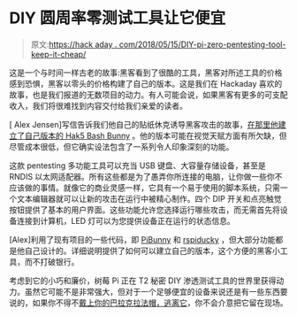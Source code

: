 # DIY 圆周率零测试工具让它便宜

> 原文:[https://hack aday . com/2018/05/15/DIY-pi-zero-pentesting-tool-keep-it-cheap/](https://hackaday.com/2018/05/15/diy-pi-zero-pentesting-tool-keeps-it-cheap/)

这是一个与时间一样古老的故事:黑客看到了很酷的工具，黑客对所述工具的价格感到恐惧，黑客以零头的价格构建了自己的版本。这是我们在 Hackaday 喜欢的故事，也是我们报道的无数项目的动力。有人可能会说，如果黑客有更多的可支配收入，我们将很难找到内容交付给我们亲爱的读者。

[ Alex Jensen]写信告诉我们他自己的贴纸休克诱导黑客攻击的故事，[在那里他建立了自己版本的 Hak5 Bash Bunny](https://www.cron.dk/poor-mans-bash-bunny/) 。他的版本可能在视觉天赋方面有所欠缺，但尽管成本很低，但它确实设法包含了一系列令人印象深刻的功能。

这款 pentesting 多功能工具可以充当 USB 键盘、大容量存储设备，甚至是 RNDIS 以太网适配器。所有这些都是为了愚弄你所连接的电脑，让你做一些你不应该做的事情。就像它的商业灵感一样，它具有一个易于使用的脚本系统，只需一个文本编辑器就可以让新的攻击在运行中被精心制作。四个 DIP 开关和点亮触觉按钮提供了基本的用户界面。这些功能允许您选择运行哪些攻击，而无需首先将设备连接到计算机，LED 灯可以为您提供设备正在运行的状态信息。

[Alex]利用了现有项目的一些代码，即 [PiBunny](https://github.com/tholum/PiBunny) 和 [rspiducky](https://github.com/theresalu/rspiducky) ，但大部分功能都是他自己设计的。详细说明提供了如何可以建立自己的版本，这个方便的黑客小工具，而不打破银行。

考虑到它的小巧和廉价，树莓 Pi 正在 T2 秘密 DIY 渗透测试工具的世界里获得动力。虽然它可能不是非常强大，但对于一个足够便宜的设备来说还是有一些东西要说的，如果你不得不[戴上你的巴拉克拉法帽，逃离它](https://hackaday.com/2017/04/01/ask-hackaday-which-balaclava-is-best-for-hacking/)，你不会介意把它留在现场。
